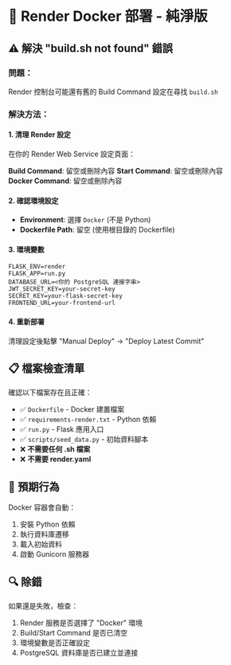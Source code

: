 # 🐳 Render Docker 部署 - 純淨版

## ⚠️ 解決 "build.sh not found" 錯誤

### 問題：
Render 控制台可能還有舊的 Build Command 設定在尋找 `build.sh`

### 解決方法：

#### 1. 清理 Render 設定
在你的 Render Web Service 設定頁面：

**Build Command**: 留空或刪除內容
**Start Command**: 留空或刪除內容  
**Docker Command**: 留空或刪除內容

#### 2. 確認環境設定
- **Environment**: 選擇 `Docker` (不是 Python)
- **Dockerfile Path**: 留空 (使用根目錄的 Dockerfile)

#### 3. 環境變數
```
FLASK_ENV=render
FLASK_APP=run.py
DATABASE_URL=<你的 PostgreSQL 連接字串>
JWT_SECRET_KEY=your-secret-key
SECRET_KEY=your-flask-secret-key
FRONTEND_URL=your-frontend-url
```

#### 4. 重新部署
清理設定後點擊 "Manual Deploy" → "Deploy Latest Commit"

## 📋 檔案檢查清單

確認以下檔案存在且正確：

- ✅ `Dockerfile` - Docker 建置檔案
- ✅ `requirements-render.txt` - Python 依賴
- ✅ `run.py` - Flask 應用入口
- ✅ `scripts/seed_data.py` - 初始資料腳本
- ❌ **不需要任何 .sh 檔案**
- ❌ **不需要 render.yaml**

## 🎯 預期行為

Docker 容器會自動：
1. 安裝 Python 依賴
2. 執行資料庫遷移
3. 載入初始資料  
4. 啟動 Gunicorn 服務器

## 🔍 除錯

如果還是失敗，檢查：
1. Render 服務是否選擇了 "Docker" 環境
2. Build/Start Command 是否已清空
3. 環境變數是否正確設定
4. PostgreSQL 資料庫是否已建立並連接